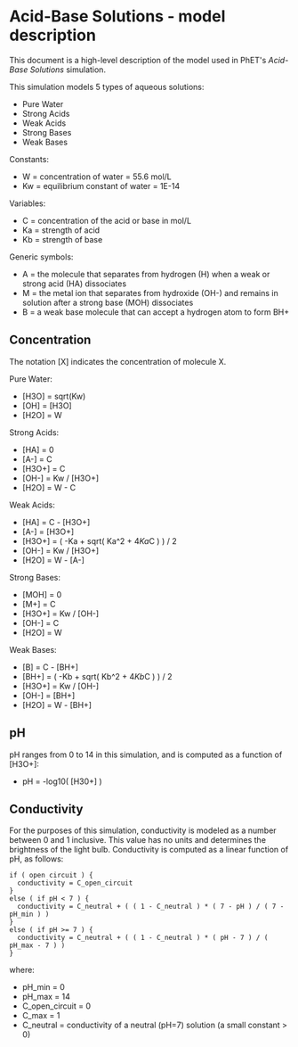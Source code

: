 # Acid-Base Solutions - model description

This document is a high-level description of the model used in PhET's _Acid-Base Solutions_ simulation.

This simulation models 5 types of aqueous solutions:
* Pure Water
* Strong Acids
* Weak Acids
* Strong Bases
* Weak Bases

Constants:
* W = concentration of water = 55.6 mol/L
* Kw = equilibrium constant of water = 1E-14

Variables:
* C = concentration of the acid or base in mol/L
* Ka = strength of acid
* Kb = strength of base

Generic symbols:
* A = the molecule that separates from hydrogen (H) when a weak or strong acid (HA) dissociates
* M = the metal ion that separates from hydroxide (OH-) and remains in solution after a strong base (MOH) dissociates
* B = a weak base molecule that can accept a hydrogen atom to form BH+

## Concentration

The notation [X] indicates the concentration of molecule X.

Pure Water:
* [H3O] = sqrt(Kw)
* [OH] = [H3O]
* [H2O] = W

Strong Acids:
* [HA] = 0
* [A-] = C
* [H3O+] = C
* [OH-] = Kw / [H3O+]
* [H2O] = W - C

Weak Acids:
* [HA] = C - [H3O+]
* [A-] = [H3O+]
* [H3O+] = ( -Ka + sqrt( Ka^2 + 4*Ka*C ) ) / 2
* [OH-] = Kw / [H3O+]
* [H2O] = W - [A-]

Strong Bases:
* [MOH] = 0
* [M+] = C
* [H3O+] = Kw / [OH-]
* [OH-] = C
* [H2O] = W

Weak Bases:
* [B] = C - [BH+]
* [BH+] = ( -Kb + sqrt( Kb^2 + 4*Kb*C ) ) / 2
* [H3O+] = Kw / [OH-]
* [OH-] = [BH+]
* [H2O] = W - [BH+]

## pH

pH ranges from 0 to 14 in this simulation, and is computed as a function of [H3O+]:
  
* pH = -log10( [H30+] )

## Conductivity

For the purposes of this simulation, conductivity is modeled as a number between 0 and 1 inclusive.
This value has no units and determines the brightness of the light bulb.
Conductivity is computed as a linear function of pH, as follows:

```
if ( open circuit ) {
  conductivity = C_open_circuit
}
else ( if pH < 7 ) {
  conductivity = C_neutral + ( ( 1 - C_neutral ) * ( 7 - pH ) / ( 7 - pH_min ) )
}
else ( if pH >= 7 ) {
  conductivity = C_neutral + ( ( 1 - C_neutral ) * ( pH - 7 ) / ( pH_max - 7 ) )
}
```

where:

* pH_min = 0
* pH_max = 14
* C_open_circuit = 0
* C_max = 1
* C_neutral = conductivity of a neutral (pH=7) solution (a small constant > 0)



